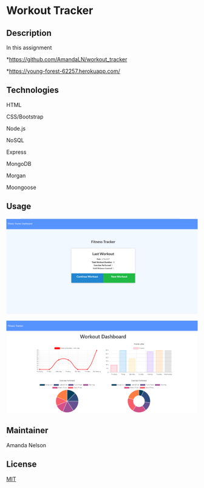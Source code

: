 # Workout Tracker
## Description
In this assignment  

*https://github.com/AmandaLN/workout_tracker

*https://young-forest-62257.herokuapp.com/


## Technologies
HTML

CSS/Bootstrap

Node.js

NoSQL

Express

MongoDB

Morgan

Moongoose


## Usage
![Workout screenshot](./images/workout.png)

![Dashboard screenshot](./images/table.png)


## Maintainer
Amanda Nelson

## License
[MIT](https://choosealicense.com/licenses/mit/)